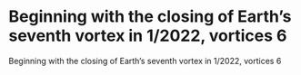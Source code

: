 # Beginning with the closing of Earth’s seventh vortex in 1/2022, vortices 6

Beginning with the closing of Earth’s seventh vortex in 1/2022, vortices 6